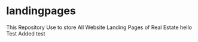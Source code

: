 # landingpages
This Repository Use to store All Website Landing Pages of Real Estate
hello Test Added test